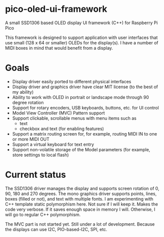 # pico-oled-ui-framework
A small  SSD1306 based OLED display UI framework (C++) for Raspberry Pi Pico

This framework is designed to support application with user interfaces
that use small (128 x 64 or smaller) OLEDs for the display(s). I have a number
of MIDI boxes in mind that would benefit from a display.

# Goals
- Display driver easily ported to different physical interfaces
- Display driver and graphics driver have clear MIT license (to the best of my ability)
- Ability to work with OLED in portrait or landscape mode through 90 degree rotation
- Support for rotary encoders, USB keyboards, buttons, etc. for UI control
- Model View Controller (MVC) Pattern support
- Support clickable, scrollable menus with menu items such as
  - text
  - checkbox and text (for enabling features)
- Support a matrix routing screen for, for example, routing MIDI IN to one or more MIDI OUT
- Support a virtual keyboard for text entry
- Support non-volatile storage of the Model parameters (for example, store settings to local flash)

# Current status
The SSD1306 driver manages the display and supports screen rotation of 0, 90, 180 and 270
degrees. The mono graphics driver supports points, lines, boxes (filled or not),
and text with multiple fonts. I am experimenting with C++ template static polymorphism here.
Not sure if I will keep it. Makes the code very verbose. If it saves enough space
in memory I will. Otherwise, I will go to regular C++ polymorphism.

The MVC part is not started yet. Still under a lot of development. Because
the displays can use I2C, PIO-based-I2C, SPI, etc.
